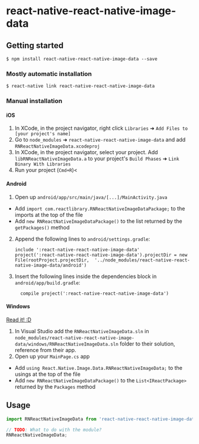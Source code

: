 
# react-native-react-native-image-data

## Getting started

`$ npm install react-native-react-native-image-data --save`

### Mostly automatic installation

`$ react-native link react-native-react-native-image-data`

### Manual installation


#### iOS

1. In XCode, in the project navigator, right click `Libraries` ➜ `Add Files to [your project's name]`
2. Go to `node_modules` ➜ `react-native-react-native-image-data` and add `RNReactNativeImageData.xcodeproj`
3. In XCode, in the project navigator, select your project. Add `libRNReactNativeImageData.a` to your project's `Build Phases` ➜ `Link Binary With Libraries`
4. Run your project (`Cmd+R`)<

#### Android

1. Open up `android/app/src/main/java/[...]/MainActivity.java`
  - Add `import com.reactlibrary.RNReactNativeImageDataPackage;` to the imports at the top of the file
  - Add `new RNReactNativeImageDataPackage()` to the list returned by the `getPackages()` method
2. Append the following lines to `android/settings.gradle`:
  	```
  	include ':react-native-react-native-image-data'
  	project(':react-native-react-native-image-data').projectDir = new File(rootProject.projectDir, 	'../node_modules/react-native-react-native-image-data/android')
  	```
3. Insert the following lines inside the dependencies block in `android/app/build.gradle`:
  	```
      compile project(':react-native-react-native-image-data')
  	```

#### Windows
[Read it! :D](https://github.com/ReactWindows/react-native)

1. In Visual Studio add the `RNReactNativeImageData.sln` in `node_modules/react-native-react-native-image-data/windows/RNReactNativeImageData.sln` folder to their solution, reference from their app.
2. Open up your `MainPage.cs` app
  - Add `using React.Native.Image.Data.RNReactNativeImageData;` to the usings at the top of the file
  - Add `new RNReactNativeImageDataPackage()` to the `List<IReactPackage>` returned by the `Packages` method


## Usage
```javascript
import RNReactNativeImageData from 'react-native-react-native-image-data';

// TODO: What to do with the module?
RNReactNativeImageData;
```
  
